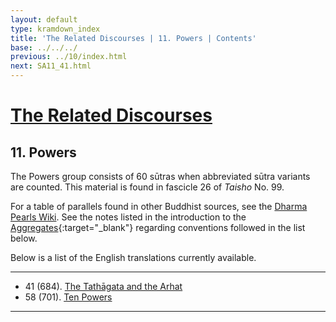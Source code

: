 ```yaml
---
layout: default
type: kramdown_index
title: 'The Related Discourses | 11. Powers | Contents'
base: ../../../
previous: ../10/index.html
next: SA11_41.html
---
```


# [The Related Discourses](../index.html)
## 11. Powers

The Powers group consists of 60 sūtras when abbreviated sūtra variants are counted. This material is found in fascicle 26 of <em>Taisho</em> No. 99.

For a table of parallels found in other Buddhist sources, see the [Dharma Pearls Wiki](https://dharmapearls.net/dharmabase/index.php/Powers_Sa%E1%B9%83yukta). See the notes listed in the introduction to the [Aggregates](../01/index.html){:target="_blank"} regarding conventions followed in the list below.

Below is a list of the English translations currently available.

---

<ul class="list-style-none">
  <li>41 (684). <a href="SA11_41.html">The Tathāgata and the Arhat</a></li>
          <!--<h4>42. Planting a Tree <span class="links">[T 99.685]</span></h4>
          <h4>43. Planting a Tree <span class="links">[T 99.686]</span></h4>
          <h4>44. Planting a Tree <span class="links">[T 99.687]</span></h4>
          <h4>45. Planting a Tree <span class="links">[T 99.688]</span></h4>
          <h4>46. Planting a Tree <span class="links">[T 99.689]</span></h4>
          <h4>47. Planting a Tree <span class="links">[T 99.690]</span></h4>
          <h4>48. Planting a Tree <span class="links">[T 99.691]</span></h4>
          <h4>49. Planting a Tree <span class="links">[T 99.692]</span></h4>
          <h4>50. Planting a Tree <span class="links">[T 99.693]</span></h4>
          <h4>51. Planting a Tree <span class="links">[T 99.694]</span></h4>
          <h4>52. Planting a Tree <span class="links">[T 99.695]</span></h4>
          <h4>53. Planting a Tree <span class="links">[T 99.696]</span></h4>
          <h4>54. Planting a Tree <span class="links">[T 99.697]</span></h4>
          <h4>55. Planting a Tree <span class="links">[T 99.698]</span></h4>
          <h4>56. Planting a Tree <span class="links">[T 99.699]</span></h4>
          <h4>57. Planting a Tree <span class="links">[T 99.700]</span></h4>-->
  <li>58 (701). <a href="SA11_58.html">Ten Powers</a></li>
          <!--<h4>59. Planting a Tree <span class="links">[T 99.702]</span></h4>
          <h4>60. Planting a Tree <span class="links">[T 99.703]</span></h4>
          -->
</ul>

---
